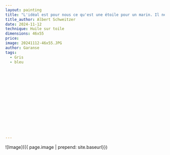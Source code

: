 ```yaml
---
layout: painting
title: "L'idéal est pour nous ce qu'est une étoile pour un marin. Il ne peut être atteint mais il demeure un guide." 
title_author: Albert Schweitzer 			                                                  
date: 2024-11-12
technique: Huile sur toile 
dimensions: 46x55
price: 
image: 20241112-46x55.JPG 
author: Garanse
tags:
  - Gris
  - bleu
  
  
  
  
  
  
  
  
  
  
  
  
  
  
  
---
```

![Image]({{ page.image | prepend: site.baseurl}})

